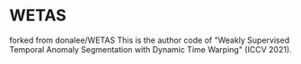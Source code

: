 # WETAS
forked from donalee/WETAS 
This is the author code of "Weakly Supervised Temporal Anomaly Segmentation with Dynamic Time Warping" (ICCV 2021).

